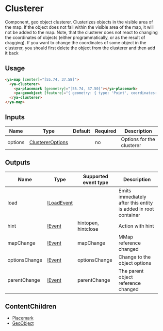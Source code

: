 # Clusterer

Component, geo object clusterer. Clusterizes objects in the visible area of the map. If the object does not fall within the visible area of the map, it will not be added to the map. Note, that the clusterer does not react to changing the coordinates of objects (either programmatically, or as the result of dragging). If you want to change the coordinates of some object in the clusterer, you should first delete the object from the clusterer and then add it back

## Usage

```html
<ya-map [center]="[55.74, 37.58]">
  <ya-clusterer>
    <ya-placemark [geometry]="[55.74, 37.50]"></ya-placemark>
    <ya-geoobject [feature]="{ geometry: { type: 'Point', coordinates: [55.73, 37.52] } }"></ya-geoobject>
  </ya-clusterer>
</ya-map>
```

## Inputs

| Name         | Type         | Default | Required | Description                                                                              |
|--------------|--------------|---------|----------|------------------------------------------------------------------------------------------|
| options      | [ClustererOptions] |         | no       | Options for the clusterer                                                          |

[ClustererOptions]: https://tech.yandex.com/maps/jsapi/doc/2.1/ref/reference/Clusterer-docpage/#Clusterer__param-options

## Outputs

| Name          | Type         | Supported event type | Description                                                    |
|---------------|--------------|----------------------|----------------------------------------------------------------|
| load          | [ILoadEvent] |                      | Emits immediately after this entity is added in root container |
| hint          | [IEvent]     | hintopen, hintclose  | Action with hint                                               |
| mapChange     | [IEvent]     | mapChange            | MMap reference changed                                         |
| optionsChange | [IEvent]     | optionsChange        | Change to the object options                                   |
| parentChange  | [IEvent]     | parentChange         | The parent object reference changed                            |

[ILoadEvent]: https://github.com/ddubrava/angular-yandex-maps/blob/develop/projects/angular8-yandex-maps/src/lib/models/models.ts#L23
[IEvent]: https://github.com/ddubrava/angular-yandex-maps/blob/develop/projects/angular8-yandex-maps/src/lib/models/models.ts#L34

## ContentChildren
- [Placemark](placemark.md)
- [GeoObject](geoobject.md)
